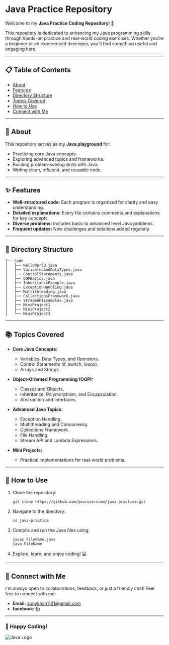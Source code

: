 # Java Practice Repository

Welcome to my **Java Practice Coding Repository**! 🚀

This repository is dedicated to enhancing my Java programming skills through hands-on practice and real-world coding exercises. Whether you're a beginner or an experienced developer, you'll find something useful and engaging here.

---

## 📋 Table of Contents

- [About](#about)
- [Features](#features)
- [Directory Structure](#directory-structure)
- [Topics Covered](#topics-covered)
- [How to Use](#how-to-use)
- [Connect with Me](#connect-with-me)

---

## 🌟 About

This repository serves as my **Java playground** for:
- Practicing core Java concepts.
- Exploring advanced topics and frameworks.
- Building problem-solving skills with Java.
- Writing clean, efficient, and reusable code.

---

## ✨ Features

- **Well-structured code:** Each program is organized for clarity and easy understanding.
- **Detailed explanations:** Every file contains comments and explanations for key concepts.
- **Diverse problems:** Includes basic to advanced level Java problems.
- **Frequent updates:** New challenges and solutions added regularly.

---

## 📂 Directory Structure

```plaintext
├── Code
│   ├── HelloWorld.java
│   ├── VariablesAndDataTypes.java
│   ├── ControlStatements.java
│   ├── OOPBasics.java
│   ├── InheritanceExample.java
│   ├── ExceptionHandling.java
│   ├── Multithreading.java
│   ├── CollectionsFramework.java
│   ├── StreamAPIExamples.java
│   ├── MiniProject1
│   ├── MiniProject2
│   └── MiniProject3
```

---

## 📚 Topics Covered

- **Core Java Concepts:**
  - Variables, Data Types, and Operators.
  - Control Statements (if, switch, loops).
  - Arrays and Strings.

- **Object-Oriented Programming (OOP):**
  - Classes and Objects.
  - Inheritance, Polymorphism, and Encapsulation.
  - Abstraction and Interfaces.

- **Advanced Java Topics:**
  - Exception Handling.
  - Multithreading and Concurrency.
  - Collections Framework.
  - File Handling.
  - Stream API and Lambda Expressions.

- **Mini Projects:**
  - Practical implementations for real-world problems.

---

## 🚀 How to Use

1. Clone the repository:
   ```bash
   git clone https://github.com/yourusername/java-practice.git
   ```

2. Navigate to the directory:
   ```bash
   cd java-practice
   ```

3. Compile and run the Java files using:
   ```bash
   javac FileName.java
   java FileName
   ```

4. Explore, learn, and enjoy coding! 💻

---

## 🤝 Connect with Me

I'm always open to collaborations, feedback, or just a friendly chat! Feel free to connect with me:

- **Email:** sonykhan1121@gmail.com
- **facebook:** [fb](facebook.com/sonykhan1121)


---

### 🌟 Happy Coding!

![Java Logo](https://upload.wikimedia.org/wikipedia/en/3/30/Java_programming_language_logo.svg)
